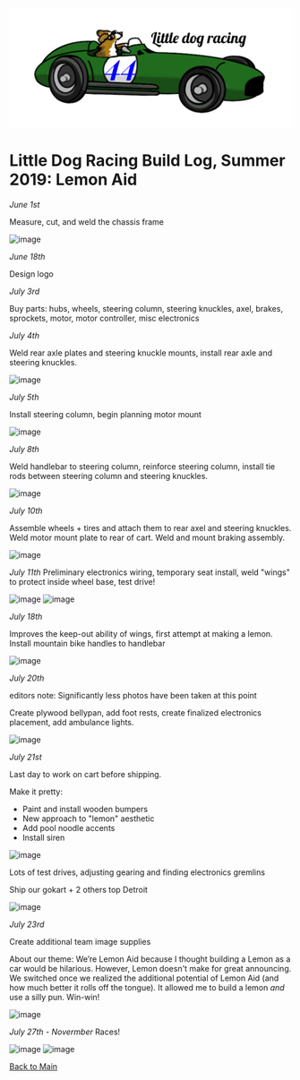 ![IMAGE](/imgs/ldracing.PNG)

# Little Dog Racing Build Log, Summer 2019: Lemon Aid

_June 1st_

Measure, cut, and weld the chassis frame

![image](https://user-images.githubusercontent.com/8009699/119389575-ad0bce80-bc80-11eb-9a41-a9378664d5c5.png)

_June 18th_

Design logo

_July 3rd_

Buy parts: hubs, wheels, steering column, steering knuckles, axel, brakes, sprockets, motor, motor controller, misc electronics

_July 4th_

Weld rear axle plates and steering knuckle mounts, install rear axle and steering knuckles.

![image](https://user-images.githubusercontent.com/8009699/119390014-40450400-bc81-11eb-8e8d-217f98780744.png)

_July 5th_

Install steering column, begin planning motor mount

![image](https://user-images.githubusercontent.com/8009699/119390132-75e9ed00-bc81-11eb-93e5-6249f4a199a8.png)

_July 8th_

Weld handlebar to steering column, reinforce steering column, install tie rods between steering column and steering knuckles.

![image](https://user-images.githubusercontent.com/8009699/119390353-c6f9e100-bc81-11eb-91cc-b8f4b257b531.png)

_July 10th_

Assemble wheels + tires and attach them to rear axel and steering knuckles. Weld motor mount plate to rear of cart.
Weld and mount braking assembly.

![image](https://user-images.githubusercontent.com/8009699/119390419-e133bf00-bc81-11eb-9395-183b8837592e.png)

_July 11th_
Preliminary electronics wiring, temporary seat install, weld "wings" to protect inside wheel base, test drive!

![image](https://user-images.githubusercontent.com/8009699/119390772-5bfcda00-bc82-11eb-8296-ba3739fce7da.png)
![image](https://user-images.githubusercontent.com/8009699/119390808-66b76f00-bc82-11eb-8e69-360c9999ed7d.png)

_July 18th_

Improves the keep-out ability of wings, first attempt at making a lemon. Install mountain bike handles to handlebar

![image](https://user-images.githubusercontent.com/8009699/119391056-bac25380-bc82-11eb-9433-f7a5fd61cf98.png)

_July 20th_

editors note: Significantly less photos have been taken at this point

Create plywood bellypan, add foot rests, create finalized electronics placement, add ambulance lights.

![image](https://user-images.githubusercontent.com/8009699/119391163-dd546c80-bc82-11eb-94d0-eef7008f6360.png)

_July 21st_

Last day to work on cart before shipping.

Make it pretty:
- Paint and install wooden bumpers
- New approach to "lemon" aesthetic
- Add pool noodle accents
- Install siren

![image](https://user-images.githubusercontent.com/8009699/119391344-14c31900-bc83-11eb-9887-5589b3d76a0d.png)

Lots of test drives, adjusting gearing and finding electronics gremlins

Ship our gokart + 2 others top Detroit

![image](https://user-images.githubusercontent.com/8009699/119391700-869b6280-bc83-11eb-833c-3bd72fe49e32.png)

_July 23rd_

Create additional team image supplies

About our theme: We’re Lemon Aid because I thought building a Lemon as a car would be hilarious. However, Lemon doesn't make for great announcing. We switched once we realized the additional potential of Lemon Aid (and how much better it rolls off the tongue). It allowed me to build a lemon _and_ use a silly pun. Win-win!

![image](https://user-images.githubusercontent.com/8009699/119391910-d5e19300-bc83-11eb-991b-1549d69aa20e.png)

_July 27th - Novermber_
Races!

![image](https://user-images.githubusercontent.com/8009699/119392528-b860f900-bc84-11eb-998e-bf7c5ff65427.png)
![image](https://user-images.githubusercontent.com/8009699/119392691-ec3c1e80-bc84-11eb-8667-f86bc3c83e53.png)


[Back to Main](README.md)
